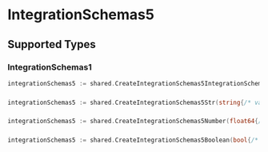 # IntegrationSchemas5


## Supported Types

### IntegrationSchemas1

```go
integrationSchemas5 := shared.CreateIntegrationSchemas5IntegrationSchemas1(shared.IntegrationSchemas1{/* values here */})
```

### 

```go
integrationSchemas5 := shared.CreateIntegrationSchemas5Str(string{/* values here */})
```

### 

```go
integrationSchemas5 := shared.CreateIntegrationSchemas5Number(float64{/* values here */})
```

### 

```go
integrationSchemas5 := shared.CreateIntegrationSchemas5Boolean(bool{/* values here */})
```

